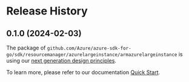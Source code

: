 # Release History

## 0.1.0 (2024-02-03)

The package of `github.com/Azure/azure-sdk-for-go/sdk/resourcemanager/azurelargeinstance/armazurelargeinstance` is using our [next generation design principles](https://azure.github.io/azure-sdk/general_introduction.html).

To learn more, please refer to our documentation [Quick Start](https://aka.ms/azsdk/go/mgmt).